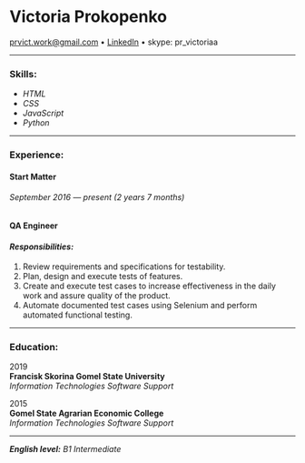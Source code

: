 # Victoria Prokopenko
[prvict.work@gmail.com](prvict.work@gmail.com) • [LinkedIn](https://www.linkedin.com/in/prvictoria) • skype: pr_victoriaa

----
### Skills:
- _HTML_
- _CSS_
- _JavaScript_
- _Python_ 

----
### Experience:
#### Start Matter
###### _September 2016 — present (2 years 7 months)_
#### QA Engineer
#### _Responsibilities:_

1. Review requirements and specifications for testability.
2. Plan, design and execute tests of features.
3. Create and execute test cases to increase effectiveness in the daily work and assure quality of the product.
4. Automate documented test cases using Selenium and perform automated functional testing.

----
### Education:
2019  
**Francisk Skorina Gomel State University**  
_Information Technologies Software Support_

2015  
**Gomel State Agrarian Economic College**  
_Information Technologies Software Support_

----
_**English level:** B1 Intermediate_
